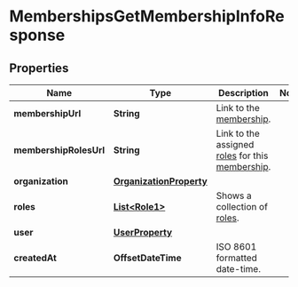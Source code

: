 

# MembershipsGetMembershipInfoResponse


## Properties

| Name | Type | Description | Notes |
|------------ | ------------- | ------------- | -------------|
|**membershipUrl** | **String** | Link to the [membership](http://docs.griffin.com). |  |
|**membershipRolesUrl** | **String** | Link to the assigned [roles](http://docs.griffin.com) for this [membership](http://docs.griffin.com). |  |
|**organization** | [**OrganizationProperty**](OrganizationProperty.md) |  |  |
|**roles** | [**List&lt;Role1&gt;**](Role1.md) | Shows a collection of [roles](http://docs.griffin.com). |  |
|**user** | [**UserProperty**](UserProperty.md) |  |  |
|**createdAt** | **OffsetDateTime** | ISO 8601 formatted date-time. |  |



